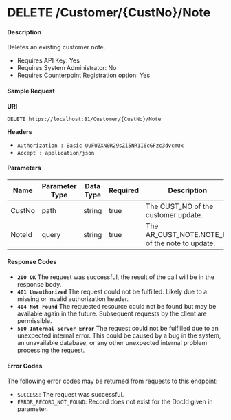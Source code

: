 
# DELETE /Customer/{CustNo}/Note

#### Description
Deletes an existing customer note.

- Requires API Key: Yes
- Requires System Administrator: No
- Requires Counterpoint Registration option: Yes

#### Sample Request

**URI**

`DELETE https://localhost:81/Customer/{CustNo}/Note`

**Headers**
- `Authorization : Basic UUFUZXN0R29sZi5NR1I6cGFzc3dvcmQx`
- `Accept : application/json`

#### Parameters

Name | Parameter Type | Data Type | Required | Description
---- | -------------- | --------- | -------- | -----------
CustNo | path | string | true | The CUST_NO of the customer update.
NoteId | query | string | true | The AR_CUST_NOTE.NOTE_ID of the note to update.


#### Response Codes
- **<code>200 OK</code>** The request was successful, the result of the call will be in the response body.
- **<code>401 Unauthorized</code>** The request could not be fulfilled. Likely due to a missing or invalid authorization header.
- **<code>404 Not Found</code>** The requested resource could not be found but may be available again in the future.  Subsequent requests by the client are permissible.
- **<code>500 Internal Server Error</code>** The request could not be fulfilled due to an unexpected internal error. This could be caused by a bug in the system, an unavailable database, or any other unexpected internal problem processing the request.
 
#### Error Codes
The following error codes may be returned from requests to this endpoint:
- `SUCCESS`: The request was successful.
- `ERROR_RECORD_NOT_FOUND`: Record does not exist for the DocId given in parameter.
